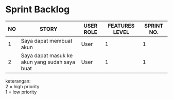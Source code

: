 
# Sprint Backlog
| NO |	STORY	| USER ROLE	| FEATURES LEVEL | SPRINT NO. |
| -- | ------ | --------- | -------------- | ---------- |
| 1	| Saya dapat membuat akun	| User	| 1	| 1 |
| 2	| Saya dapat masuk ke akun yang sudah saya buat |	User | 1 |	1 |



keterangan:<br>
2 = high priority <br>
1 = low priority
